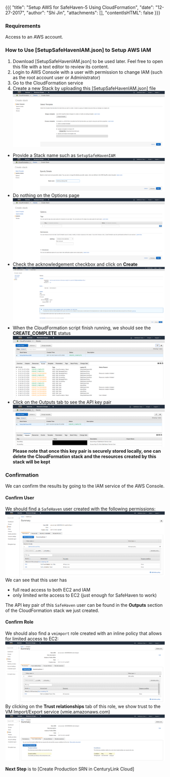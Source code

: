 {{{
  "title": "Setup AWS for SafeHaven-5 Using CloudFormation",
  "date": "12-27-2017",
  "author": "Shi Jin",
  "attachments": [],
  "contentIsHTML": false
}}}

### Requirements
Access to an AWS account.

### How to Use [SetupSafeHavenIAM.json] to Setup AWS IAM
1. Download [SetupSafeHavenIAM.json] to be used later. Feel free to open this file with a text editor to review its content.
2. Login to AWS Console with a user with permission to change IAM (such as the root account user or Administrator)
3. Go to the CloudFormation service
4. Create a new Stack by  uploading this [SetupSafeHavenIAM.json] file
![createStack1](../../../images/SH5.0/AWSIAM/createStack1.PNG)
* Provide a Stack name such as `SetupSafeHavenIAM`
![createStack2](../../../images/SH5.0/AWSIAM/createStack2.PNG)
* Do nothing on the Options page
![createStack3](../../../images/SH5.0/AWSIAM/createStack3.PNG)
* Check the acknowledgement checkbox and click on **Create**
![createStack4](../../../images/SH5.0/AWSIAM/createStack4.PNG)
* When the CloudFormation script finish running, we should see the **CREATE_COMPLETE** status
![createComplete](../../../images/SH5.0/AWSIAM/createComplete.PNG)
* Click on the Outputs tab to see the API key pair
![stackOutput](../../../images/SH5.0/AWSIAM/stackOutput.PNG)
**Please note that once this key pair is securely stored locally, one can delete the CloudFormation stack and the resources created by this stack will be kept**

### Confirmation
We can confirm the results by going to the IAM service of the AWS Console.

#### Confirm User
We should find a `SafeHaven` user created with the following permissions:
![SafeHavenUser](../../../images/SH5.0/AWSIAM/SafeHavenUser.PNG)
We can see that this user has
* full read access to both EC2 and IAM
* only limited write access to EC2 (just enough for SafeHaven to work)

The API key pair of this `SafeHaven` user can be found in the **Outputs** section of the CloudFormation stack we just created.

#### Confirm Role
We should also find a `vmimport` role created with an inline policy that allows for limited access to EC2:
![role-policy](../../../images/SH5.0/AWSIAM/role-policy.PNG)
By clicking on the **Trust relationships** tab of this role, we show trust to the VM Import/Export service (vmie.amazonaws.com)
![trust-policy](../../../images/SH5.0/AWSIAM/trust-policy.PNG)

**Next Step** is to [Create Production SRN in CenturyLink Cloud]
